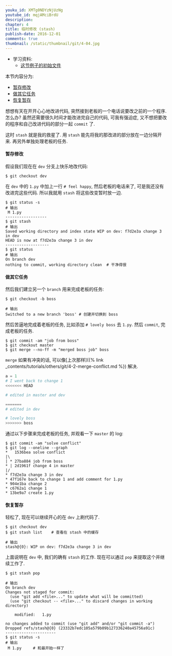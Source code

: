 ```yaml
---
youku_id: XMTg0NDYzNjUzNg
youtube_id: mqjAMciBrdU
description: 
chapter: 4
title: 临时修改 (stash)
publish-date: 2016-12-01
comments: true
thumbnail: /static/thumbnail/git/4-04.jpg
---
```

* 学习资料:
  * [这节例子的初始文件](https://github.com/MorvanZhou/tutorials/blob/master/gitTUT/for_gitTUT_4-4.zip?raw=true)
  
本节内容分为:
  
* [暂存修改](#temp-save)
* [做其它任务](#other-job)
* [恢复暂存](#restore)


想想有天在开开心心地改进代码, 突然接到老板的一个电话说要改之前的一个程序.
怎么办? 虽然还需要很久时间才能改进完自己的代码, 
可我有强迫症, 又不想把要改的程序和自己改进代码的部分一起 `commit` 了.

这时 `stash` 就是我的救星了. 用 `stash` 能先将我的那改进的部分放在一边分隔开来. 
再另外单独处理老板的任务.

<h4 class="tut-h4-pad" id="temp-save">暂存修改</h4>

假设我们现在在 `dev` 分支上快乐地改代码:

```shell
$ git checkout dev
```

在 `dev` 中的 `1.py` 中加上一行 `# feel happy`, 然后老板的电话来了, 可是我还没有改进完这些代码.
所以我就用 `stash` 将这些改变暂时放一边.

```shell
$ git status -s
# 输出
 M 1.py
------------------ 
$ git stash
# 输出
Saved working directory and index state WIP on dev: f7d2e3a change 3 in dev
HEAD is now at f7d2e3a change 3 in dev
-------------------
$ git status
# 输出
On branch dev
nothing to commit, working directory clean  # 干净得很
```

<h4 class="tut-h4-pad" id="other-job">做其它任务</h4>

然后我们建立另一个 `branch` 用来完成老板的任务:

```shell
$ git checkout -b boss

# 输出
Switched to a new branch 'boss' # 创建并切换到 boss
```

然后苦逼地完成着老板的任务, 比如添加 `# lovely boss` 去 `1.py`. 然后 `commit`, 完成老板的任务.

```shell
$ git commit -am "job from boss"
$ git checkout master
$ git merge --no-ff -m "merged boss job" boss
```

`merge` 如果有冲突的话, 可以像[上次那样]({% link _contents/tutorials/others/git/4-2-merge-conflict.md %})
解决.

```python
a = 1
# I went back to change 1
<<<<<<< HEAD

# edited in master and dev

=======
# edited in dev

# lovely boss
>>>>>>> boss
```

通过以下步骤来完成老板的任务, 并观看一下 `master` 的 log:

```shell
$ git commit -am "solve conflict"
$ git log --oneline --graph
*   1536bea solve conflict
|\  
| * 27ba884 job from boss
* | 2d1961f change 4 in master
|/  
* f7d2e3a change 3 in dev
* 47f167e back to change 1 and add comment for 1.py
* 904e1ba change 2
* c6762a1 change 1
* 13be9a7 create 1.py
```

<h4 class="tut-h4-pad" id="restore">恢复暂存</h4>

轻松了, 现在可以继续开心的在 `dev` 上刷代码了.

```shell
$ git checkout dev
$ git stash list    # 查看在 stash 中的缓存

# 输出
stash@{0}: WIP on dev: f7d2e3a change 3 in dev
```

上面说明在 `dev` 中, 我们的确有 `stash` 的工作. 现在可以通过 `pop` 来提取这个并继续工作了.

```shell
$ git stash pop

# 输出
On branch dev
Changes not staged for commit:
  (use "git add <file>..." to update what will be committed)
  (use "git checkout -- <file>..." to discard changes in working directory)

	modified:   1.py

no changes added to commit (use "git add" and/or "git commit -a")
Dropped refs/stash@{0} (23332b7edc105a579b09b127336240a45756a91c)
----------------------
$ git status -s
# 输出
 M 1.py     # 和最开始一样了
```
